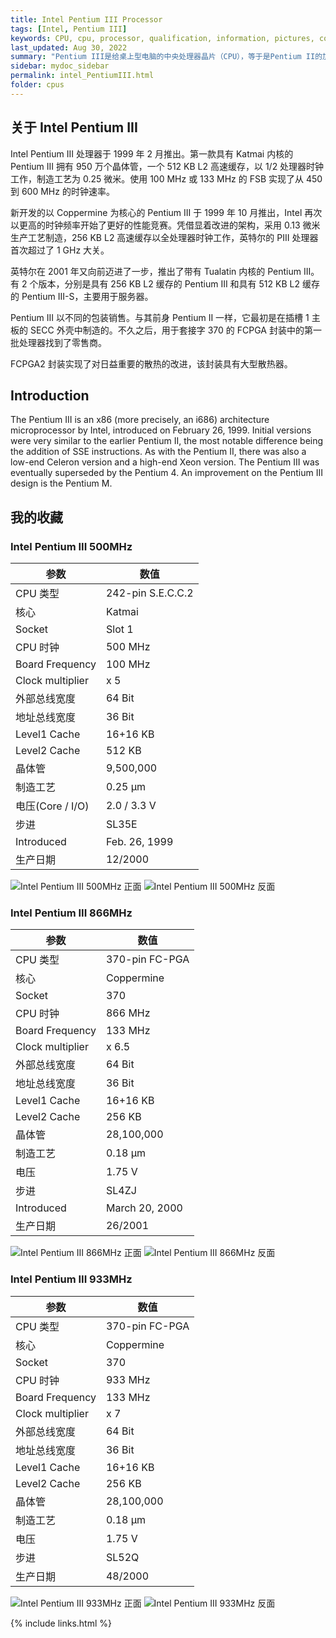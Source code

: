 ```yaml
---
title: Intel Pentium III Processor
tags: [Intel, Pentium III]
keywords: CPU, cpu, processor, qualification, information, pictures, core, frequency, chip packaging, packaging, cpu info, x86, collection, amd, cyrix, harris, ibm, idt, iit, intel, motorola, nec, sgs, sgs-thomson, siemens, ST, signetics, mhs, ti, texas instruments, ulsi, umc, weitek, zilog, 808x, 8085, 8088, 8086, 80188, 80186, 80286, 286, 80386, 386, i386, Am386, 386sx, 386dx, 486, i486, 586, 486sx, 486dx, overdrive, 487, pentium, 586, 5x86, 386dlc, 386slc, 486dx2, mmx, ppro, pentium-pro, pro, athlon, duron, z80, dirk oppelt, dirk, oppelt, engineering, sample, samples
last_updated: Aug 30, 2022
summary: "Pentium III是给桌上型电脑的中央处理器晶片（CPU），等于是Pentium II的加强版，新增七十条新指令(SIMD，SSE)。Pentium III与Pentium II一样有Mobile、Xeon以及Cerelon等不同的版本。特别的是，Pentium III光光是桌上型就拥有Katmai Slot 1 、Coppermine Slot 1以及Coppermine Socket 370等三种不同的系列。到后期，英特尔放弃插卡式介面而又回归到插槽介面（Socket 370）。"
sidebar: mydoc_sidebar
permalink: intel_PentiumIII.html
folder: cpus
---
```


## 关于 Intel Pentium III

Intel Pentium III 处理器于 1999 年 2 月推出。第一款具有 Katmai 内核的 Pentium III 拥有 950 万个晶体管，一个 512 KB L2 高速缓存，以 1/2 处理器时钟工作，制造工艺为 0.25 微米。使用 100 MHz 或 133 MHz 的 FSB 实现了从 450 到 600 MHz 的时钟速率。

新开发的以 Coppermine 为核心的 Pentium III 于 1999 年 10 月推出，Intel 再次以更高的时钟频率开始了更好的性能竞赛。凭借显着改进的架构，采用 0.13 微米生产工艺制造，256 KB L2 高速缓存以全处理器时钟工作，英特尔的 PIII 处理器首次超过了 1 GHz 大关。

英特尔在 2001 年又向前迈进了一步，推出了带有 Tualatin 内核的 Pentium III。有 2 个版本，分别是具有 256 KB L2 缓存的 Pentium III 和具有 512 KB L2 缓存的 Pentium III-S，主要用于服务器。

Pentium III 以不同的包装销售。与其前身 Pentium II 一样，它最初是在插槽 1 主板的 SECC 外壳中制造的。不久之后，用于套接字 370 的 FCPGA 封装中的第一批处理器找到了零售商。

FCPGA2 封装实现了对日益重要的散热的改进，该封装具有大型散热器。

## Introduction

The Pentium III is an x86 (more precisely, an i686) architecture microprocessor by Intel, introduced on February 26, 1999. Initial versions were very similar to the earlier Pentium II, the most notable difference being the addition of SSE instructions. As with the Pentium II, there was also a low-end Celeron version and a high-end Xeon version. The Pentium III was eventually superseded by the Pentium 4. An improvement on the Pentium III design is the Pentium M.

## 我的收藏

### Intel Pentium III 500MHz

| 参数 | 数值 |
| ------ | ------ |
| CPU 类型 | 242-pin S.E.C.C.2 |
| 核心 | Katmai |
| Socket | Slot 1 |
| CPU 时钟 | 500 MHz |
| Board Frequency | 100 MHz |
| Clock multiplier | x 5 |
| 外部总线宽度 | 64 Bit |
| 地址总线宽度 | 36 Bit |
| Level1 Cache | 16+16 KB |
| Level2 Cache | 512 KB |
| 晶体管 | 9,500,000 |
| 制造工艺 | 0.25 µm |
| 电压(Core / I/O) | 2.0 / 3.3 V |
| 步进 | SL35E |
| Introduced | Feb. 26, 1999 |
| 生产日期 | 12/2000 |

![Intel Pentium III 500MHz 正面](/images/cpus/Intel/Intel_Pentium_III_500MHz_1.jpg)
![Intel Pentium III 500MHz 反面](/images/cpus/Intel/Intel_Pentium_III_500MHz_2.jpg)

### Intel Pentium III 866MHz

| 参数 | 数值 |
| ------ | ------ |
| CPU 类型 | 370-pin FC-PGA |
| 核心 | Coppermine |
| Socket | 370 |
| CPU 时钟 | 866 MHz |
| Board Frequency | 133 MHz |
| Clock multiplier | x 6.5 |
| 外部总线宽度 | 64 Bit |
| 地址总线宽度 | 36 Bit |
| Level1 Cache | 16+16 KB |
| Level2 Cache | 256 KB |
| 晶体管 | 28,100,000 |
| 制造工艺 | 0.18 µm |
| 电压 | 1.75 V |
| 步进 | SL4ZJ |
| Introduced | March 20, 2000 |
| 生产日期 | 26/2001 |

![Intel Pentium III 866MHz 正面](/images/cpus/Intel/Intel_Pentium_III_866MHz_1.jpg)
![Intel Pentium III 866MHz 反面](/images/cpus/Intel/Intel_Pentium_III_866MHz_2.jpg)

### Intel Pentium III 933MHz

| 参数 | 数值 |
| ------ | ------ |
| CPU 类型 | 370-pin FC-PGA |
| 核心 | Coppermine |
| Socket | 370 |
| CPU 时钟 | 933 MHz |
| Board Frequency | 133 MHz |
| Clock multiplier | x 7 |
| 外部总线宽度 | 64 Bit |
| 地址总线宽度 | 36 Bit |
| Level1 Cache | 16+16 KB |
| Level2 Cache | 256 KB |
| 晶体管 | 28,100,000 |
| 制造工艺 | 0.18 µm |
| 电压 | 1.75 V |
| 步进 | SL52Q |
| 生产日期 | 48/2000 |

![Intel Pentium III 933MHz 正面](/images/cpus/Intel/Intel_Pentium_III_933MHz_1.jpg)
![Intel Pentium III 933MHz 反面](/images/cpus/Intel/Intel_Pentium_III_933MHz_2.jpg)

{% include links.html %}
